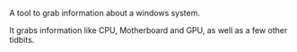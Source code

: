 A tool to grab information about a windows system.

It grabs information like CPU, Motherboard and GPU, as well as a few other tidbits.